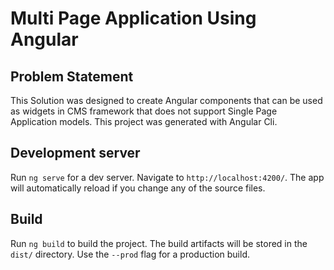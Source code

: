 # Multi Page Application Using Angular

##  Problem Statement
This Solution was designed to create Angular components that can be used as widgets in CMS framework that does not support Single Page Application models. 
This project was generated with Angular Cli.

## Development server

Run `ng serve` for a dev server. Navigate to `http://localhost:4200/`. The app will automatically reload if you change any of the source files.

## Build

Run `ng build` to build the project. The build artifacts will be stored in the `dist/` directory. Use the `--prod` flag for a production build.
